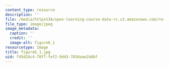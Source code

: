 ```yaml
---
content_type: resource
description: ''
file: /media/https%3A/open-learning-course-data-rc.s3.amazonaws.com/res-8-005-vibrations-and-waves-problem-solving-fall-2012/f45d24c478f7fef29d43783daae24dbf_figure6_1.jpg
file_type: image/jpeg
image_metadata:
  caption: ''
  credit: ''
  image-alt: figure6_1
resourcetype: Image
title: figure6_1.jpg
uid: f45d24c4-78f7-fef2-9d43-783daae24dbf
---
```

